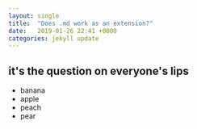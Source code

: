 ```yaml
---
layout: single
title:  "Does .md work as an extension?"
date:   2019-01-26 22:41 +0000
categories: jekyll update
---
```

## it's the question on everyone's lips

* banana
* apple
* peach
* pear
